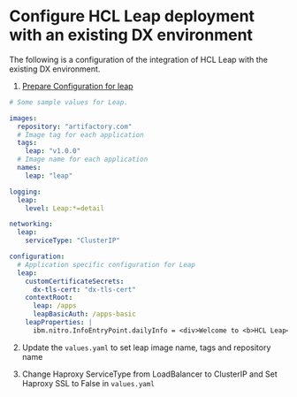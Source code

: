 # Configure HCL Leap deployment with an existing DX environment

The following is a configuration of the integration of HCL Leap with the existing DX environment.

1. [Prepare Configuration for leap](https://opensource.hcltechsw.com/digital-experience/CF212/deployment/install/container/helm_deployment/preparation/mandatory_tasks/prepare_configuration/)
```yaml
# Some sample values for Leap.

images:
  repository: "artifactory.com"
  # Image tag for each application
  tags:
    leap: "v1.0.0"
  # Image name for each application
  names:
    leap: "leap"

logging:
  leap:
    level: Leap:*=detail

networking:
  leap:
    serviceType: "ClusterIP"

configuration:
  # Application specific configuration for Leap
  leap:
    customCertificateSecrets:
      dx-tls-cert: "dx-tls-cert"
    contextRoot:
      leap: /apps
      leapBasicAuth: /apps-basic
    leapProperties: |
      ibm.nitro.InfoEntryPoint.dailyInfo = <div>Welcome to <b>HCL Leap</b> in Helm!</div>
```
2. Update the `values.yaml` to set leap image name, tags and repository name

3. Change Haproxy ServiceType from LoadBalancer to ClusterIP and Set Haproxy SSL to False in `values.yaml`